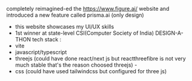 completely reimagined-ed the https://www.figure.ai/ website and introduced a new feature called prisma.ai (only design)
 - this website showcases my UI/UX skills
 - 1st winner at state-level CSI(Computer Society of India) DESIGN-A-THON
tech stack :
- vite
- javascript/typescript 
- threejs (could have done react/next js but reactthreefibre is not very much stable that's the reason choosed threejs) -
- css (could have used tailwindcss but configured for three js)
